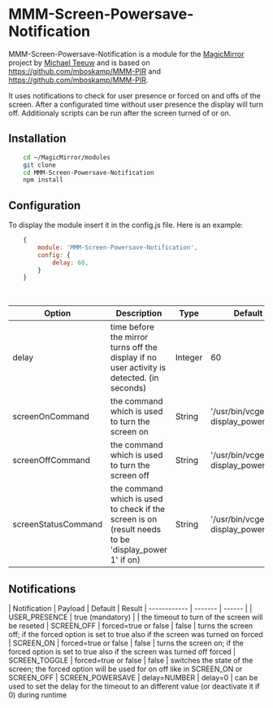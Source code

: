 # MMM-Screen-Powersave-Notification
MMM-Screen-Powersave-Notification is a module for the [MagicMirror](https://github.com/MichMich/MagicMirror) project by [Michael Teeuw](https://github.com/MichMich) and is based on https://github.com/mboskamp/MMM-PIR and https://github.com/mboskamp/MMM-PIR.

It uses notifications to check for user presence or forced on and offs of the screen. After a configurated time without user presence the display will turn off. Additionaly scripts can be run after the screen turned of or on.

## Installation
```sh
    cd ~/MagicMirror/modules
    git clone 
    cd MMM-Screen-Powersave-Notification
    npm install
```

## Configuration
To display the module insert it in the config.js file. Here is an example:
```js
    {
        module: 'MMM-Screen-Powersave-Notification',
        config: {
            delay: 60,
        }
    }
```

<br>

| Option  | Description | Type | Default |
| ------- | --- | --- | --- |
| delay | time before the mirror turns off the display if no user activity is detected. (in seconds) | Integer | 60 |
| screenOnCommand | the command which is used to turn the screen on | String | '/usr/bin/vcgencmd display_power 1' |
| screenOffCommand | the command which is used to turn the screen off | String | '/usr/bin/vcgencmd display_power 0' |
| screenStatusCommand | the command which is used to check if the screen is on (result needs to be 'display_power 1' if on) | String | '/usr/bin/vcgencmd display_power' |

## Notifications
| Notification | Payload | Default | Result
| ------------ | ------- | ------ | 
| USER_PRESENCE | true (mandatory) |  | the timeout to turn of the screen will be reseted
| SCREEN_OFF | forced=true or false | false | turns the screen off; if the forced option is set to true also if the screen was turned on forced
| SCREEN_ON | forced=true or false | false | turns the screen on; if the forced option is set to true also if the screen was turned off forced
| SCREEN_TOGGLE | forced=true or false | false | switches the state of the screen; the forced option will be used for on off like in SCREEN_ON or SCREEN_OFF
| SCREEN_POWERSAVE | delay=NUMBER | delay=0 | can be used to set the delay for the timeout to an different value (or deactivate it if 0) during runtime

